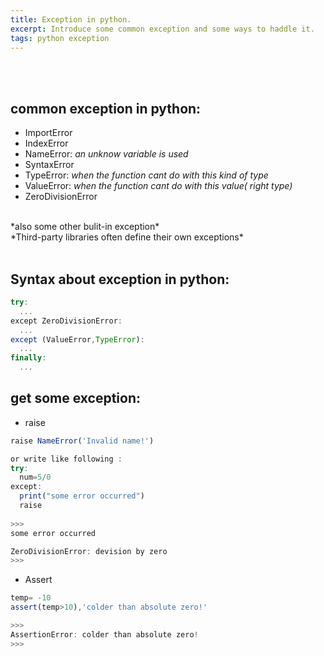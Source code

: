 ```yaml
---
title: Exception in python.
excerpt: Introduce some common exception and some ways to haddle it.
tags: python exception
---
```

<br/><br/>

## common exception in python:

- ImportError
- IndexError
- NameError: *an unknow variable is used*
- SyntaxError
- TypeError: *when the function cant do with this kind of type*
- ValueError: *when the function cant do with this value( right type)*
- ZeroDivisionError
<br/>
*also some other bulit-in exception* <br/>*Third-party libraries often define their own exceptions*
<br/><br/>

## Syntax about exception in python:
```javascript
try:
  ...
except ZeroDivisionError:
  ...
except (ValueError,TypeError):
  ...
finally:
  ...
```

## get some exception:

- raise

```javascript
raise NameError('Invalid name!')

or write like following :
try:
  num=5/0
except:
  print("some error occurred")
  raise
  
>>>
some error occurred

ZeroDivisionError: devision by zero
>>>
```

- Assert

```javascript
temp= -10
assert(temp>10),'colder than absolute zero!'

>>>
AssertionError: colder than absolute zero!
>>>
```
